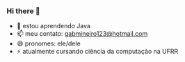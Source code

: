 ### Hi there 👋



- 🌱 estou aprendendo Java
- 📫 meu contato: gabmineiro123@hotmail.com
- 😄 pronomes: ele/dele
- ⚡ atualmente cursando ciência da computação na UFRR

